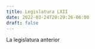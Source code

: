 ```yaml
---
title: Legislatura LXII
date: 2022-03-24T20:29:26-06:00
draft: false
---
```


La legislatura anterior